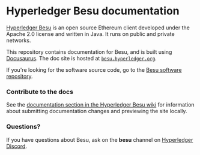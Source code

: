 # Hyperledger Besu documentation

[Hyperledger Besu](https://github.com/hyperledger/besu/) is an open source Ethereum client developed
under the Apache 2.0 license and written in Java.
It runs on public and private networks.

This repository contains documentation for Besu, and is built using [Docusaurus](https://docusaurus.io/).
The doc site is hosted at [`besu.hyperledger.org`](https://besu.hyperledger.org).

If you're looking for the software source code, go to the [Besu software repository](https://github.com/hyperledger/besu).

### Contribute to the docs

See the [documentation section in the Hyperledger Besu wiki](https://wiki.hyperledger.org/display/BESU/Documentation)
for information about submitting documentation changes and previewing the site locally.

### Questions?

If you have questions about Besu, ask on the **besu** channel on [Hyperledger Discord](https://discord.gg/hyperledger).
